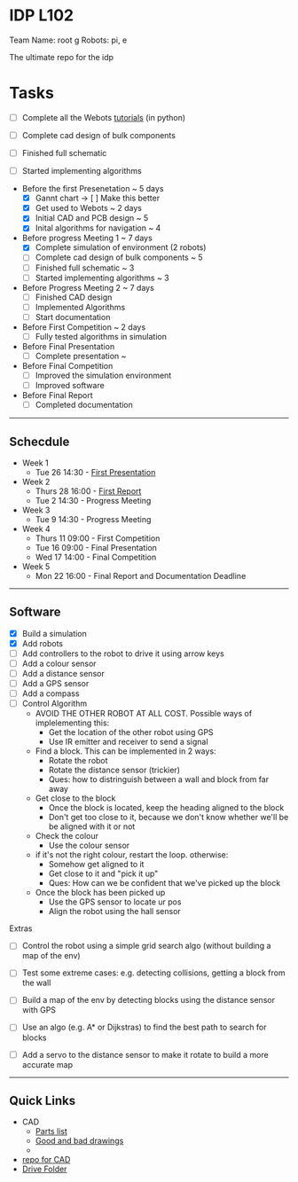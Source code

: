 # IDP L102
Team Name: root g
Robots: pi, e

The ultimate repo for the idp

# Tasks
- [ ] Complete all the Webots [tutorials](https://cyberbotics.com/doc/guide/tutorials) (in python)
- [ ] Complete cad design of bulk components
- [ ] Finished full schematic
- [ ] Started implementing algorithms
 
 
- Before the first Presenetation ~ 5 days
  - [x] Gannt chart -> [ ] Make this better
  - [x] Get used to Webots ~ 2 days
  - [x] Initial CAD and PCB design ~ 5
  - [x] Inital algorithms for navigation ~ 4
- Before progress Meeting 1 ~ 7 days
  - [x] Complete simulation of environment (2 robots)
  - [ ] Complete cad design of bulk components ~ 5
  - [ ] Finished full schematic ~ 3
  - [ ] Started implementing algorithms ~ 3
- Before Progress Meeting 2 ~ 7 days
  - [ ] Finished CAD design
  - [ ] Implemented Algorithms
  - [ ] Start documentation
- Before First Competition ~ 2 days
  - [ ] Fully tested algorithms in simulation
- Before Final Presentation
  - [ ] Complete presentation ~ 
- Before Final Competition
  - [ ] Improved the simulation environment
  - [ ] Improved software
- Before Final Report
  - [ ] Completed documentation

---
## Schecdule
- Week 1
  - Tue 26 14:30 - [First Presentation](https://docs.google.com/presentation/d/1Jz8pw5dtujUt2GG7nFzDspJj2hsbr5QpLF5pbWbA2lo/edit#slide=id.gb7adb26c31_0_31)
- Week 2
  - Thurs 28 16:00 - [First Report](https://docs.google.com/presentation/d/1Jz8pw5dtujUt2GG7nFzDspJj2hsbr5QpLF5pbWbA2lo/edit?usp=sharing)
  - Tue 2 14:30 - Progress Meeting
- Week 3
  - Tue 9 14:30 - Progress Meeting
- Week 4
  - Thurs 11 09:00 - First Competition
  - Tue 16 09:00 - Final Presentation
  - Wed 17 14:00 - Final Competition
- Week 5
  - Mon 22 16:00 - Final Report and Documentation Deadline

---
## Software

- [x] Build a simulation
- [x] Add robots
- [ ] Add controllers to the robot to drive it using arrow keys
- [ ] Add a colour sensor
- [ ] Add a distance sensor
- [ ] Add a GPS sensor
- [ ] Add a compass
- [ ] Control Algorithm
  - AVOID THE OTHER ROBOT AT ALL COST. Possible ways of implelementing this:
    - Get the location of the other robot using GPS
    - Use IR emitter and receiver to send a signal
  - Find a block. This can be implemented in 2 ways: 
    - Rotate the robot
    - Rotate the distance sensor (trickier)
    - Ques: how to distringuish between a wall and block from far away
  - Get close to the block
    - Once the block is located, keep the heading aligned to the block
    - Don't get too close to it, because we don't know whether we'll be be aligned with it or not
  - Check the colour
    - Use the colour sensor
  - if it's not the right colour, restart the loop. otherwise:
    - Somehow get aligned to it
    - Get close to it and "pick it up"
    - Ques: How can we be confident that we've picked up the block
  - Once the block has been picked up
    - Use the GPS sensor to locate ur pos
    - Align the robot using the hall sensor


Extras
- [ ] Control the robot using a simple grid search algo (without building a map of the env)
- [ ] Test some extreme cases: e.g. detecting collisions, getting a block from the wall
- [ ] Build a map of the env by detecting blocks using the distance sensor with GPS
- [ ] Use an algo (e.g. A* or Dijkstras) to find the best path to search for blocks
- [ ] Add a servo to the distance sensor to make it rotate to build a more accurate map


---

## Quick Links
- CAD
  - [Parts list](https://www.vle.cam.ac.uk/pluginfile.php/19716321/mod_resource/content/0/Tools%20and%20Parts%20List%20Rev%202.0.pdf)
  - [Good and bad drawings](https://www.vle.cam.ac.uk/pluginfile.php/19604241/mod_resource/content/1/Good_Bad_drawing_examples.pdf)
  - 
- [repo for CAD](onshape.com)
- [Drive Folder](https://drive.google.com/drive/folders/1ipIikCvn5a5h6eHkmM2m4k-qFC2ZiWPo?usp=sharing)
